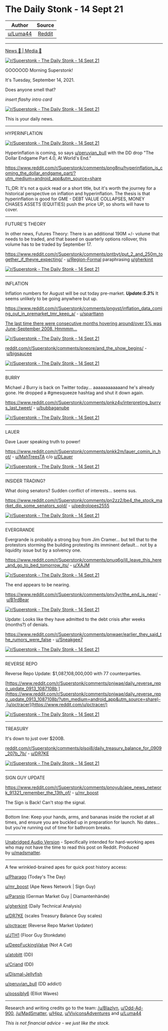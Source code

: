 The Daily Stonk - 14 Sept 21
============================

| Author       | Source       | 
| :-------------: |:-------------:|
|  [u/Luma44](https://www.reddit.com/user/Luma44/) | [Reddit](https://www.reddit.com/r/Superstonk/comments/pnxzzj/the_daily_stonk_14_sept_21/) | 

---

[News 📰 | Media 📱](https://www.reddit.com/r/Superstonk/search?q=flair_name%3A%22News%20%F0%9F%93%B0%20%7C%20Media%20%F0%9F%93%B1%22&restrict_sr=1)

[![r/Superstonk - The Daily Stonk - 14 Sept 21](https://preview.redd.it/l5833sr0mhn71.png?width=1600&format=png&auto=webp&s=3f2fa8bc24ee2e455e71b71a1f50221e0a3ec534)](https://preview.redd.it/l5833sr0mhn71.png?width=1600&format=png&auto=webp&s=3f2fa8bc24ee2e455e71b71a1f50221e0a3ec534)

GOOOOOD Morning Superstonk!

It's Tuesday, September 14, 2021.

Does anyone smell that?

*insert flashy intro card*

[![r/Superstonk - The Daily Stonk - 14 Sept 21](https://preview.redd.it/valp4cd1mhn71.png?width=680&format=png&auto=webp&s=8edbf47e6e5903bf15efe37ab90781272d56a410)](https://preview.redd.it/valp4cd1mhn71.png?width=680&format=png&auto=webp&s=8edbf47e6e5903bf15efe37ab90781272d56a410)

This is your daily news.

*************************************************************************************

HYPERINFLATION

[![r/Superstonk - The Daily Stonk - 14 Sept 21](https://preview.redd.it/fa5awr1blhn71.jpg?width=622&format=pjpg&auto=webp&s=ac85e98ace4acc5f541b2770d8b9589cbdb24ca7)](https://preview.redd.it/fa5awr1blhn71.jpg?width=622&format=pjpg&auto=webp&s=ac85e98ace4acc5f541b2770d8b9589cbdb24ca7)

Hyperinflation is coming, so says [u/peruvian_bull](https://www.reddit.com/u/peruvian_bull/) with the DD drop "The Dollar Endgame Part 4.0, At World's End."

<https://www.reddit.com/r/Superstonk/comments/png8nu/hyperinflation_is_coming_the_dollar_endgame_part/?utm_medium=android_app&utm_source=share>

TL;DR: It's not a quick read or a short title, but it's worth the journey for a historical perspective on inflation and hyperinflation. The thesis is that hyperinflation is good for GME - DEBT VALUE COLLAPSES, MONEY CHASES ASSETS (EQUITIES) push the price UP, so shorts will have to cover.

*************************************************************************************

FUTURE'S THEORY

In other news, Futures Theory: There is an additional 190M +/- volume that needs to be traded, and that based on quarterly options rollover, this volume has to be traded by September 17.

<https://www.reddit.com/r/Superstonk/comments/pntbyt/put_2_and_250m_together_if_theyre_expecting/> - [u/Region-Formal](https://www.reddit.com/u/Region-Formal/) paraphrasing [u/gherkinit](https://www.reddit.com/u/gherkinit/)

[![r/Superstonk - The Daily Stonk - 14 Sept 21](https://preview.redd.it/o5k2r33dlhn71.jpg?width=1080&format=pjpg&auto=webp&s=e2468b84115907271c55493e1be84e18566314aa)](https://preview.redd.it/o5k2r33dlhn71.jpg?width=1080&format=pjpg&auto=webp&s=e2468b84115907271c55493e1be84e18566314aa)

*************************************************************************************

INFLATION

Inflation numbers for August will be out today pre-market. ***Update:5.3%*** It seems unlikely to be going anywhere but up.

<https://www.reddit.com/r/Superstonk/comments/pngyst/inflation_data_coming_out_in_premarket_tmr_keep_a/> - [u/sparttann](https://www.reddit.com/u/sparttann/)

[The last time there were consecutive months hovering around/over 5% was June-September 2008. Hmmmm...](https://preview.redd.it/8gi454qkjen71.jpg?width=960&format=pjpg&auto=webp&s=b9ac357f03f6f05cbc5f91990a3a4020a0e0ff3d)

[![r/Superstonk - The Daily Stonk - 14 Sept 21](https://preview.redd.it/tsuhhaillhn71.jpg?width=960&format=pjpg&auto=webp&s=f89f34fc5070cd5a05b6d568d2280970297af66b)](https://preview.redd.it/tsuhhaillhn71.jpg?width=960&format=pjpg&auto=webp&s=f89f34fc5070cd5a05b6d568d2280970297af66b)

[reddit.com/r/Superstonk/comments/pneore/and_the_show_begins/](https://reddit.com/r/Superstonk/comments/pneore/and_the_show_begins/) - [u/bigsaucee](https://www.reddit.com/u/bigsaucee/)

[![r/Superstonk - The Daily Stonk - 14 Sept 21](https://preview.redd.it/d9p93rpnlhn71.jpg?width=781&format=pjpg&auto=webp&s=e9f119dfc00330ed05230bdac64c22b08844cf6e)](https://preview.redd.it/d9p93rpnlhn71.jpg?width=781&format=pjpg&auto=webp&s=e9f119dfc00330ed05230bdac64c22b08844cf6e)

*************************************************************************************

BURRY

Michael J Burry is back on Twitter today... aaaaaaaaaaaand he's already gone. He dropped a #gmesqueeze hashtag and shut it down again.

<https://www.reddit.com/r/Superstonk/comments/pnkz4v/interpreting_burrys_last_tweet/> - [u/bubbaganube](https://www.reddit.com/u/bubbaganube/)

[![r/Superstonk - The Daily Stonk - 14 Sept 21](https://preview.redd.it/4f6osfwplhn71.jpg?width=960&format=pjpg&auto=webp&s=01d44a42f0fab23064831345814449a792da50d6)](https://preview.redd.it/4f6osfwplhn71.jpg?width=960&format=pjpg&auto=webp&s=01d44a42f0fab23064831345814449a792da50d6)

*************************************************************************************

LAUER

Dave Lauer speaking truth to power!

<https://www.reddit.com/r/Superstonk/comments/pnkk2m/lauer_comin_in_hot/> - [u/MahTreesTA](https://www.reddit.com/u/MahTreesTA/) c/o [u/DLauer](https://www.reddit.com/u/DLauer/)

[![r/Superstonk - The Daily Stonk - 14 Sept 21](https://preview.redd.it/bmzo90hrlhn71.jpg?width=960&format=pjpg&auto=webp&s=1acdee28ae3462a7bf3e724c402a547030271960)](https://preview.redd.it/bmzo90hrlhn71.jpg?width=960&format=pjpg&auto=webp&s=1acdee28ae3462a7bf3e724c402a547030271960)

*************************************************************************************

INSIDER TRADING?

What doing senators? Sudden conflict of interests... seems sus.

<https://www.reddit.com/r/Superstonk/comments/pn2zz2/be4_the_stock_market_dip_some_senators_sold/> - [u/pedrolopes2555](https://www.reddit.com/u/pedrolopes2555/)

[![r/Superstonk - The Daily Stonk - 14 Sept 21](https://preview.redd.it/y3sbssrslhn71.png?width=1206&format=png&auto=webp&s=5771abd7ced09864fad4f085b363f70ef62a7176)](https://preview.redd.it/y3sbssrslhn71.png?width=1206&format=png&auto=webp&s=5771abd7ced09864fad4f085b363f70ef62a7176)

*************************************************************************************

EVERGRANDE

Evergrande is probably a strong buy from Jim Cramer... but tell that to the protestors storming the building protesting its imminent default... not by a liquidity issue but by a solvency one.

<https://www.reddit.com/r/Superstonk/comments/pnuq6g/ill_leave_this_here_and_go_to_bed_tomorrow_its/> - [u/XAJM](https://www.reddit.com/u/XAJM/)

[![r/Superstonk - The Daily Stonk - 14 Sept 21](https://preview.redd.it/qiii1xzulhn71.jpg?width=1080&format=pjpg&auto=webp&s=69bf93781549610bee0d652b97f8d8a98fc2534f)](https://preview.redd.it/qiii1xzulhn71.jpg?width=1080&format=pjpg&auto=webp&s=69bf93781549610bee0d652b97f8d8a98fc2534f)

The end appears to be nearing.

<https://www.reddit.com/r/Superstonk/comments/pnv3yr/the_end_is_near/> - [u/B1rdBear](https://www.reddit.com/u/B1rdBear/)

[![r/Superstonk - The Daily Stonk - 14 Sept 21](https://preview.redd.it/g4m2zvpvlhn71.png?width=312&format=png&auto=webp&s=a32f294665a292a4de6a7e1af46d975a2c3a4eab)](https://preview.redd.it/g4m2zvpvlhn71.png?width=312&format=png&auto=webp&s=a32f294665a292a4de6a7e1af46d975a2c3a4eab)

Update: Looks like they have admitted to the debt crisis after weeks (months?) of denials.

<https://www.reddit.com/r/Superstonk/comments/pnwaer/earlier_they_said_the_rumors_were_false> - [u/Sneakgee7](https://www.reddit.com/u/Sneakgee7/)

[![r/Superstonk - The Daily Stonk - 14 Sept 21](https://preview.redd.it/1u7cejfwlhn71.jpg?width=1125&format=pjpg&auto=webp&s=7749dd0f3206bb497cce23472c2a9a8e79b26dba)](https://preview.redd.it/1u7cejfwlhn71.jpg?width=1125&format=pjpg&auto=webp&s=7749dd0f3206bb497cce23472c2a9a8e79b26dba)

*************************************************************************************

REVERSE REPO

Reverse Repo Update: $1,087,108,000,000 with 77 counterparties.

[https://www.reddit.com/r/Superstonk/comments/pnjwae/daily_reverse_repo_update_0913_1087108b ](https://www.reddit.com/r/Superstonk/comments/pnjwae/daily_reverse_repo_update_0913_1087108b/?utm_medium=android_app&utm_source=share)- [u/pctracer](https://www.reddit.com/u/pctracer/)

[![r/Superstonk - The Daily Stonk - 14 Sept 21](https://preview.redd.it/suda3clxlhn71.png?width=700&format=png&auto=webp&s=7d05a0c639fb8bd1afbebad427e4dcb44fc1a209)](https://preview.redd.it/suda3clxlhn71.png?width=700&format=png&auto=webp&s=7d05a0c639fb8bd1afbebad427e4dcb44fc1a209)

*************************************************************************************

TREASURY

It's down to just over $200B.

[reddit.com/r/Superstonk/comments/plsoi8/daily_treasury_balance_for_0909_207b_7b/](https://reddit.com/r/Superstonk/comments/plsoi8/daily_treasury_balance_for_0909_207b_7b/) - [u/DR7KE](https://www.reddit.com/u/DR7KE/)

[![r/Superstonk - The Daily Stonk - 14 Sept 21](https://preview.redd.it/hu2ukwjylhn71.png?width=1024&format=png&auto=webp&s=5a1d363c3ce83ac8769110eefb3f23d65a7efd9a)](https://preview.redd.it/hu2ukwjylhn71.png?width=1024&format=png&auto=webp&s=5a1d363c3ce83ac8769110eefb3f23d65a7efd9a)

*************************************************************************************

SIGN GUY UPDATE

<https://www.reddit.com/r/Superstonk/comments/pnoyub/ape_news_network_91321_remember_the_13th_of/> - [u/mr_boost](https://www.reddit.com/u/mr_boost/)

The Sign is Back! Can't stop the signal.

*************************************************************************************

Bottom line: Keep your hands, arms, and bananas inside the rocket at all times, and ensure you are buckled up in preparation for launch. No dates... but you're running out of time for bathroom breaks.

*************************************************************************************

[Unabridged Audio Version](https://discord.com/channels/871699676095729734/885322628389277696/887223223475916801) - Specifically intended for hard-working apes who may not have the time to read this post on Reddit. Produced by [u/madsmatter](https://www.reddit.com/u/madsmatter/).

*************************************************************************************

A few wrinkled-brained apes for quick post history access:

[u/Pharago](https://www.reddit.com/u/Pharago/) (Today's The Day)

[u/mr_boost](https://www.reddit.com/u/mr_boost/) (Ape News Network | Sign Guy)

[u/Parsnip](https://www.reddit.com/u/Parsnip/) (German Market Guy | Diamantenhände)

[u/gherkinit](https://www.reddit.com/u/gherkinit/) (Daily Technical Analysis)

[u/DR7KE](https://www.reddit.com/u/DR7KE/) (scales Treasury Balance Guy scales)

[u/pctracer](https://www.reddit.com/u/pctracer/) (Reverse Repo Market Updater)

[u/JTH1](https://www.reddit.com/u/JTH1/) (Floor Guy Stonkdate)

[u/DeepFuckingValue](https://www.reddit.com/u/DeepFuckingValue/) (Not A Cat)

[u/atobitt](https://www.reddit.com/u/atobitt/) (DD)

[u/Criand](https://www.reddit.com/u/Criand/) (DD)

[u/Dismal-Jellyfish](https://www.reddit.com/u/Dismal-Jellyfish/)

[u/peruvian_bull](https://www.reddit.com/u/peruvian_bull/) (DD addict)

[u/possibly6](https://www.reddit.com/u/possibly6/) (Elliot Waves)

*************************************************************************************

Research and writing credits go to the team: [/u/Blazlyn](https://www.reddit.com/u/Blazlyn/), [u/Odd-Ad-900](https://www.reddit.com/u/Odd-Ad-900/), [/u/MadSmatter](https://www.reddit.com/u/MadSmatter/), [u/Hipz](https://www.reddit.com/u/Hipz/), [u/ViviconsAdventures](https://www.reddit.com/u/ViviconsAdventures/) and [u/Luma44](https://www.reddit.com/u/Luma44/)

*This is* *not* *financial advice - we just like the stock.*
